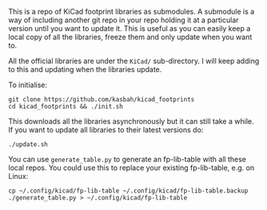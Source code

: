 This is a repo of KiCad footprint libraries as submodules. A submodule is a way of including another git repo in your repo holding it at a particular version until you want to update it. This is useful as you can easily keep a local copy of all the libraries, freeze them and only update when you want to. 

All the official libraries are under the `KiCad/` sub-directory. I will keep adding to this and updating when the libraries update.

To initialise:

    git clone https://github.com/kasbah/kicad_footprints
    cd kicad_footprints && ./init.sh 

This downloads all the libraries asynchronously but it can still take a while. If you want to update all libraries to their latest versions do:

    ./update.sh

You can use `generate_table.py` to generate an fp-lib-table with all
these local repos. You could use this to replace your existing fp-lib-table, e.g. on Linux:
    
    cp ~/.config/kicad/fp-lib-table ~/.config/kicad/fp-lib-table.backup
    ./generate_table.py > ~/.config/kicad/fp-lib-table

